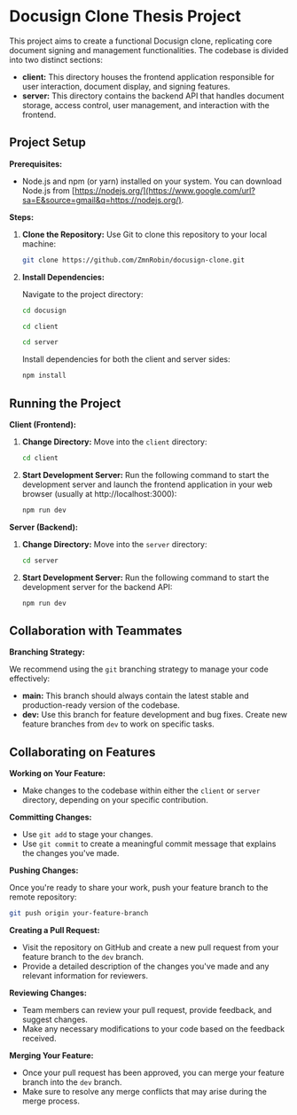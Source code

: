 # Docusign Clone Thesis Project

This project aims to create a functional Docusign clone, replicating core document signing and management functionalities. The codebase is divided into two distinct sections:

- **client:** This directory houses the frontend application responsible for user interaction, document display, and signing features.
- **server:** This directory contains the backend API that handles document storage, access control, user management, and interaction with the frontend.

## Project Setup

**Prerequisites:**

- Node.js and npm (or yarn) installed on your system. You can download Node.js from [https://nodejs.org/](https://www.google.com/url?sa=E&source=gmail&q=https://nodejs.org/).

**Steps:**

1. **Clone the Repository:**
    Use Git to clone this repository to your local machine:

    ```bash
    git clone https://github.com/ZmnRobin/docusign-clone.git
    ```

2. **Install Dependencies:**

    Navigate to the project directory:

    ```bash
    cd docusign
    ```
    ```bash
    cd client
    ```
    ```bash
    cd server
    ```
    Install dependencies for both the client and server sides:

    ```bash
    npm install
    ```

## Running the Project

**Client (Frontend):**

1. **Change Directory:**
    Move into the `client` directory:

    ```bash
    cd client
    ```

2. **Start Development Server:**
    Run the following command to start the development server and launch the frontend application in your web browser (usually at http://localhost:3000):

    ```bash
    npm run dev
    ```

**Server (Backend):**

1. **Change Directory:**
    Move into the `server` directory:

    ```bash
    cd server
    ```

2. **Start Development Server:**
    Run the following command to start the development server for the backend API:

    ```bash
    npm run dev
    ```

## Collaboration with Teammates

**Branching Strategy:**

We recommend using the `git` branching strategy to manage your code effectively:

- **main:** This branch should always contain the latest stable and production-ready version of the codebase.
- **dev:** Use this branch for feature development and bug fixes. Create new feature branches from `dev` to work on specific tasks.

## Collaborating on Features

**Working on Your Feature:**

- Make changes to the codebase within either the `client` or `server` directory, depending on your specific contribution.

**Committing Changes:**

- Use `git add` to stage your changes.
- Use `git commit` to create a meaningful commit message that explains the changes you've made.

**Pushing Changes:**

Once you're ready to share your work, push your feature branch to the remote repository:

```bash
git push origin your-feature-branch
```

**Creating a Pull Request:**

- Visit the repository on GitHub and create a new pull request from your feature branch to the `dev` branch.
- Provide a detailed description of the changes you've made and any relevant information for reviewers.

**Reviewing Changes:**

- Team members can review your pull request, provide feedback, and suggest changes.
- Make any necessary modifications to your code based on the feedback received.

**Merging Your Feature:**

- Once your pull request has been approved, you can merge your feature branch into the `dev` branch.
- Make sure to resolve any merge conflicts that may arise during the merge process.
